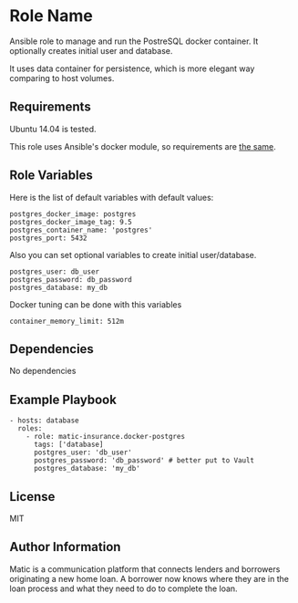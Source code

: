 Role Name
=========

Ansible role to manage and run the PostreSQL docker container. It optionally creates initial user and database.

It uses data container for persistence, which is more elegant way comparing to host volumes.


Requirements
------------

Ubuntu 14.04 is tested.

This role uses Ansible's docker module, so requirements are [the same](https://docs.ansible.com/ansible/docker_image_module.html#requirements-on-host-that-executes-module).

Role Variables
--------------

Here is the list of default variables with default values:

```
postgres_docker_image: postgres
postgres_docker_image_tag: 9.5
postgres_container_name: 'postgres'
postgres_port: 5432
```

Also you can set optional variables to create initial user/database.

```
postgres_user: db_user
postgres_password: db_password
postgres_database: my_db
```

Docker tuning can be done with this variables
```
container_memory_limit: 512m
```

Dependencies
------------

No dependencies

Example Playbook
----------------

    - hosts: database
      roles:
        - role: matic-insurance.docker-postgres
          tags: ['database]
          postgres_user: 'db_user'
          postgres_password: 'db_password' # better put to Vault
          postgres_database: 'my_db'

License
-------

MIT

Author Information
------------------

Matic is a communication platform that connects lenders and borrowers originating a new home loan. A borrower now knows where they are in the loan process and what they need to do to complete the loan.
